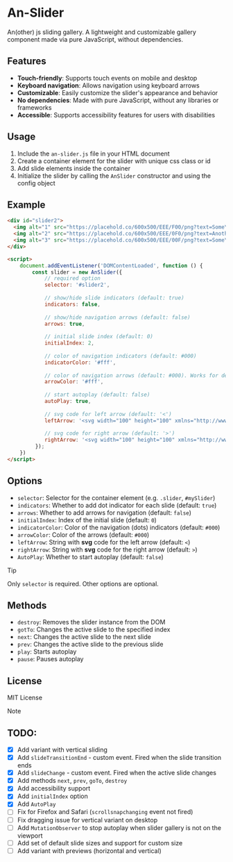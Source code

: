 **An-Slider**
================

An(other) js sliding gallery. A lightweight and customizable gallery component made via pure JavaScript, without dependencies.

**Features**
------------

* **Touch-friendly**: Supports touch events on mobile and desktop
* **Keyboard navigation**: Allows navigation using keyboard arrows
* **Customizable**: Easily customize the slider's appearance and behavior
* **No dependencies**: Made with pure JavaScript, without any libraries or frameworks
* **Accessible**: Supports accessibility features for users with disabilities

**Usage**
-----

1. Include the `an-slider.js` file in your HTML document
2. Create a container element for the slider with unique css class or id
3. Add slide elements inside the container
4. Initialize the slider by calling the `AnSlider` constructor and using the config object

**Example**
------------

```html
<div id="slider2">
  <img alt="1" src="https://placehold.co/600x500/EEE/F00/png?text=Some\nPicture1">
  <img alt="2" src="https://placehold.co/600x500/EEE/0F0/png?text=Another\nPicture2">
  <img alt="3" src="https://placehold.co/600x500/EEE/00F/png?text=Some\nPicture3">
</div>

<script>
    document.addEventListener('DOMContentLoaded', function () {
        const slider = new AnSlider({
            // required option
            selector: '#slider2',
            
            // show/hide slide indicators (default: true)
            indicators: false,
            
            // show/hide navigation arrows (default: false)
            arrows: true,
            
            // initial slide index (default: 0)
            initialIndex: 2,
            
            // color of navigation indicators (default: #000)
            indicatorColor: '#fff',
            
            // color of navigation arrows (default: #000). Works for default arrows only
            arrowColor: '#fff',
            
            // start autoplay (default: false)
            autoPlay: true,
            
            // svg code for left arrow (default: '<')
            leftArrow: '<svg width="100" height="100" xmlns="http://www.w3.org/2000/svg"><path d="M50,50 L0,0 L0,100 Z" fill="#000"/></svg>',
            
            // svg code for right arrow (default: '>')
            rightArrow: '<svg width="100" height="100" xmlns="http://www.w3.org/2000/svg"><path d="M0,50 L50,0 L50,100 Z" fill="#000"/></svg>'
         });
    })
</script>
```

**Options**
------------

* `selector`: Selector for the container element (e.g. `.slider`, `#mySlider`)
* `indicators`: Whether to add dot indicator for each slide (default: `true`)
* `arrows`: Whether to add arrows for navigation (default: `false`)
* `initialIndex`: Index of the initial slide (default: `0`)
* `indicatorColor`: Color of the navigation (dots) indicators (default: `#000`)
* `arrowColor`: Color of the arrows (default: `#000`)
* `leftArrow`: String with **svg** code for the left arrow (default: `<`)
* `rightArrow`: String with **svg** code for the right arrow (default: `>`)
* `AutoPlay`: Whether to start autoplay (default: `false`)

> [!TIP]
> 
> Only `selector` is required. Other options are optional.

**Methods**
------------

* `destroy`: Removes the slider instance from the DOM
* `gotTo`: Changes the active slide to the specified index
* `next`: Changes the active slide to the next slide
* `prev`: Changes the active slide to the previous slide
* `play`: Starts autoplay
* `pause`: Pauses autoplay

**License**
------------

MIT License


> [!NOTE]
> ## TODO:
> - [x] Add variant with vertical sliding
> - [x] Add `slideTransitionEnd` - custom event. Fired when the slide transition ends
> - [x] Add `slideChange` - custom event. Fired when the active slide changes
> - [x] Add methods `next`, `prev`, `goTo`, `destroy`
> - [x] Add accessibility support
> - [x] Add `initialIndex` option
> - [x] Add `AutoPlay`
> - [ ] Fix for Firefox and Safari (`scrollsnapchanging` event not fired)
> - [ ] Fix dragging issue for vertical variant on desktop
> - [ ] Add `MutationObserver` to stop autoplay when slider gallery is not on the viewport
> - [ ] Add set of default slide sizes and support for custom size
> - [ ] Add variant with previews (horizontal and vertical)
